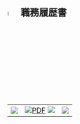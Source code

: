 ## <img src="https://media.giphy.com/media/YkyksHRWDaWmx9N7aT/giphy.gif" width="5%"> 職務履歴書

<table>
  <tbody>
    <tr>
      <td align="left"><a href="https://shintaro-abe.github.io/Shintaro-Abe/"><img src="https://img.shields.io/badge/GitHub_Pages-121013?style=flat-square&logo=github&logoColor=white"></a></td>
      <td align="left"><a href="https://github.com/Shintaro-Abe/test/blob/9357ed37f694c07a130bc3f763dc35d4c69277db/docs/README.pdf"><img alt="PDF" src="https://img.shields.io/badge/View-PDF-red.svg?style=flat-square"></a> <a href="https://github.com/Shintaro-Abe/test/raw/9357ed37f694c07a130bc3f763dc35d4c69277db/docs/README.pdf"><img src="https://img.shields.io/badge/Download-PDF-red.svg?style=flat-square"></a></td>
			<td align="left"><a href="https://github.com/Shintaro-Abe/Shintaro-Abe/blob/0041c0c6866690bb3d2736b2090e1f7aab8c7014/docs/README.md"><img src="https://img.shields.io/badge/Markdown-%23000000.svg?style=for-the-badge&logo=markdown&logoColor=white&style=flat-square"></a></td>
    </tr>
  </tbody>
</table>